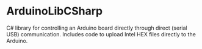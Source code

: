 # ArduinoLibCSharp
C# library for controlling an Arduino board directly through direct (serial USB) communication. Includes code to upload Intel HEX files directly to the Arduino.
